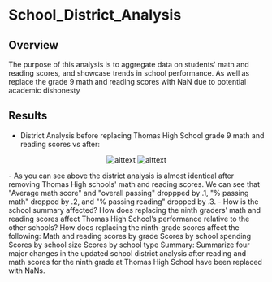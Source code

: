 # School_District_Analysis
## Overview 
The purpose of this analysis is to aggregate data on students' math and reading scores, and showcase trends in school performance. As well as replace the grade 9 math and reading scores with NaN due to potential academic dishonesty

## Results

- District Analysis before replacing Thomas High School grade 9 math and reading scores vs after:
<p align="center"

![alttext](https://github.com/sd2wiebe/School_District_Analysis/blob/main/Resources/District%20Summary%201.png)
![alttext](https://github.com/sd2wiebe/School_District_Analysis/blob/main/Resources/District%20Summary%202.png)
</p>
- As you can see above the district analysis is almost identical after removing Thomas High schools' math and reading scores. We can see that "Average math score" and "overall passing" droppped by .1, "% passing math" dropped by .2, and "% passing reading" dropped by .3. 
- 
How is the school summary affected?
How does replacing the ninth graders’ math and reading scores affect Thomas High School’s performance relative to the other schools?
How does replacing the ninth-grade scores affect the following:
Math and reading scores by grade
Scores by school spending
Scores by school size
Scores by school type
Summary: Summarize four major changes in the updated school district analysis after reading and math scores for the ninth grade at Thomas High School have been replaced with NaNs.
